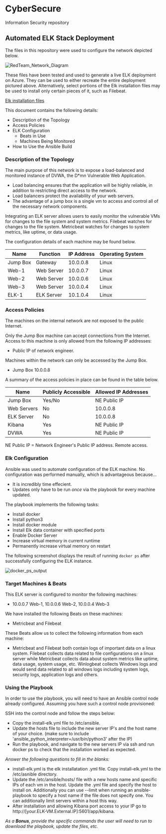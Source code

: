 # CyberSecure
Information Security repository
## Automated ELK Stack Deployment

The files in this repository were used to configure the network depicted below.

![RedTeam_Network_Diagram](https://github.com/Nbettis1/ELK_Repository/blob/master/Diagrams/RedTeam_Network_Diagram.png)


These files have been tested and used to generate a live ELK deployment on Azure. They can be used to either recreate the entire deployment pictured above. Alternatively, select portions of the Elk installation files may be used to install only certain pieces of it, such as Filebeat.

 [Elk installation files](https://github.com/Nbettis1/ELK_Repository/tree/master/Ansible)

This document contains the following details:
- Description of the Topology
- Access Policies
- ELK Configuration
  - Beats in Use
  - Machines Being Monitored
- How to Use the Ansible Build


### Description of the Topology

The main purpose of this network is to expose a load-balanced and monitored instance of DVWA, the D*mn Vulnerable Web Application.
- Load balancing ensures that the application will be highly reliable, in addition to restricting direct access to the network.
- Load balancers protect the availability of your web servers. 
- The advantage of a jump box is a single vm to access and control all of the necessary network components.

Integrating an ELK server allows users to easily monitor the vulnerable VMs for changes to the file system and system metrics.
Filebeat watches for changes to the file system.
Metricbeat watches for changes to system metrics, like uptime, or data usage.

The configuration details of each machine may be found below.

| Name     | Function   | IP Address | Operating System |
|----------|------------|------------|------------------|
| Jump Box | Gateway    | 10.0.0.8   | Linux            |
| Web-1    | Web Server | 10.0.0.7   | Linux            |
| Web-2    | Web Server | 10.0.0.6   | Linux            |
| Web-3    | Web Server | 10.0.0.4   | Linux            |
| ELK-1    | ELK Server | 10.1.0.4   | Linux            |

### Access Policies

The machines on the internal network are not exposed to the public Internet. 

Only the Jump Box machine can accept connections from the Internet. Access to this machine is only allowed from the following IP addresses:
- Public IP of network engineer.

Machines within the network can only be accessed by the Jump Box.
- Jump Box 10.0.0.8 

A summary of the access policies in place can be found in the table below.

| Name        | Publicly Accessible | Allowed IP Addresses |
|-------------|---------------------|----------------------|
| Jump Box    | Yes/No              | NE Public IP         |
| Web Servers | No                  | 10.0.0.8             |
| ELK Server  | No                  | 10.0.0.8             |
| Kibana      | Yes                 | NE Public IP         |
| DVWA        | Yes                 | NE Public IP         |

NE Public IP = Network Engineer's Public IP address. Remote access.

### Elk Configuration

Ansible was used to automate configuration of the ELK machine. No configuration was performed manually, which is advantageous because...
- It is incredibly time effecient.
- Updates only have to be run _once_ via the playbook for every machine updated.

The playbook implements the following tasks:
- Install docker
- Install python3
- Install docker module
- Install Elk data container with specified ports
- Enable Docker Server
- Increase virtual memory in current runtime
- Permanently increase virtual memory on restart

The following screenshot displays the result of running `docker ps` after successfully configuring the ELK instance.

![docker_ps_output](https://github.com/Nbettis1/ELK_Repository/blob/master/Diagrams/docker_ps_output.png)

### Target Machines & Beats
This ELK server is configured to monitor the following machines:
- 10.0.0.7 Web-1, 10.0.0.6 Web-2, 10.0.0.4 Web-3

We have installed the following Beats on these machines:
- Metricbeat and Filebeat

These Beats allow us to collect the following information from each machine:
- Metricbeat and Filebeat both contain logs of important data on a linux system. Filebeat collects data related to file configurations on a linux server while Metricbeat collects data about system metrics like uptime, data usage, system usage, etc. Winlogbeat collects Windows logs and would send data related to all windows logs including system logs, security logs, application logs and others. 

### Using the Playbook
In order to use the playbook, you will need to have an Ansible control node already configured. Assuming you have such a control node provisioned: 

SSH into the control node and follow the steps below:
- Copy the install-elk.yml file to /etc/ansible.
- Update the hosts file to include the new server IP's and the host name of your choice. (make sure to include 'ansible_python_interpreter=/usr/bin/python3' after the IP)
- Run the playbook, and navigate to the new servers IP via ssh and run docker ps to check that the installation worked as expected.

_Answer the following questions to fill in the blanks:_
- install-elk.yml is the elk installatation .yml file. Copy install-elk.yml to the /etc/asnible directory.
- Update the /etc/ansible/hosts/ file with a new hosts name and specific IPs of each vm in the host. Update the .yml file and specify the host to install on. Additionally you can use --limit when running an ansible-playbook to specify a host name if the file does not specify one. You can additionally limit servers within a host this way.
- After installation and allowing Kibana port access to your IP go to http://[your.ELK-VM.External.IP]:5601/app/kibana.

_As a **Bonus**, provide the specific commands the user will need to run to download the playbook, update the files, etc._
